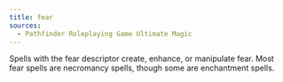 ```yaml
---
title: fear
sources:
  - Pathfinder Roleplaying Game Ultimate Magic
---
```

Spells with the fear descriptor create, enhance, or manipulate fear. Most fear spells are necromancy spells, though some are enchantment spells.
